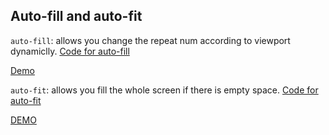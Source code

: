 ## Auto-fill and auto-fit

`auto-fill`: allows you change the repeat num according to viewport dynamiclly.
[Code for auto-fill](./index.html)

[Demo](http://localhost:63342/gird-layout-demo/lessones/08-use-auto-fill-and-auto-fit-if-the-number-of-repeated-grid-tracks-is-not-to-be-def/index.html?_ijt=bvfsnarp8u50ecsl9sd5ti3mvn)

`auto-fit`: allows you fill the whole screen if there is empty space.
[Code for auto-fit](./index-v2.html)

[DEMO](http://localhost:63342/gird-layout-demo/lessones/08-use-auto-fill-and-auto-fit-if-the-number-of-repeated-grid-tracks-is-not-to-be-def/index-v2.html?_ijt=peho3669fnr968i2725l8o91or)
